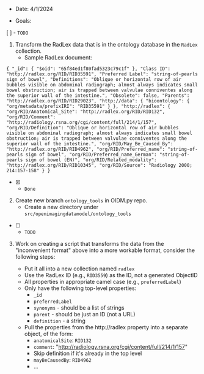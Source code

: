 * Date: 4/1/2024

* Goals:


[ ] - `TODO`
1. Transform the RadLex data that is in the ontology database in the `RadLex` collection.
    * Sample RadLex document:

`
{
  "_id": {
    "$oid": "65f84ed1f80fad5323c79c1f"
  },
  "Class ID": "http://radlex.org/RID/RID35591",
  "Preferred Label": "string-of-pearls sign of bowel",
  "Definitions": "Oblique or horizontal row of air bubbles visible on abdominal radiograph; almost always indicates small bowel obstruction; air is trapped between valvulae conniventes along the superior wall of the intestine.",
  "Obsolete": false,
  "Parents": "http://radlex.org/RID/RID29023",
  "http://data": {
    "bioontology": {
      "org/metadata/prefixIRI": "RID35591"
    }
  },
  "http://radlex": {
    "org/RID/Anatomical_Site": "http://radlex.org/RID/RID132",
    "org/RID/Comment": "http://radiology.rsna.org/cgi/content/full/214/1/157",
    "org/RID/Definition": "Oblique or horizontal row of air bubbles visible on abdominal radiograph; almost always indicates small bowel obstruction; air is trapped between valvulae conniventes along the superior wall of the intestine.",
    "org/RID/May_Be_Caused_By": "http://radlex.org/RID/RID4962",
    "org/RID/Preferred_name": "string-of-pearls sign of bowel",
    "org/RID/Preferred_name_German": "string-of-pearls sign of bowel (EN)",
    "org/RID/Related_modality": "http://radlex.org/RID/RID10345",
    "org/RID/Source": "Radiology 2000; 214:157-158"
  }
}
`

* [x] - `Done`
2. Create new branch `ontology_tools` in OIDM.py repo.
    * Create a new directory under `src/openimagingdatamodel/ontology_tools`



* [ ] - `TODO`
3. Work on creating a script that transforms the data from the "inconvenient format" above into a more workable format, consider the following steps:

    * Put it all into a new collection named `radlex`
    * Use the RadLex ID (e.g., `RID3559`) as the ID, not a generated ObjectID
    * All properties in appropriate camel case (e.g., `preferredLabel`)
    * Only have the following top-level properties:
        * `_id`
        * `preferredLabel`
        * `synonyms` - should be a list of strings
        * `parent` - should be just an ID (not a URL)
        * `definition` - a string
    * Pull the properties from the http://radlex property into a separate object, of the form:
        * `anatomicalSite`: `RID132`
        * `comment`: "http://radiology.rsna.org/cgi/content/full/214/1/157"
        * Skip definition if it's already in the top level
        * `mayBeCausedBy`: `RID4962`
        * ...